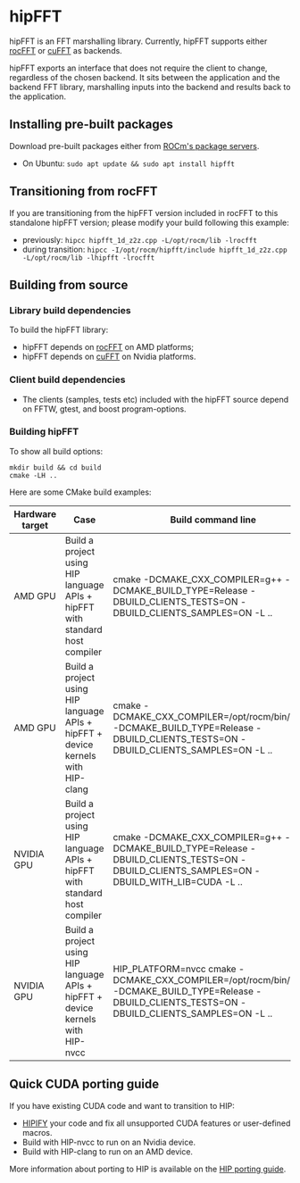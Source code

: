 # hipFFT

hipFFT is an FFT marshalling library. Currently, hipFFT supports
either [rocFFT] or [cuFFT] as backends.

hipFFT exports an interface that does not require the client to
change, regardless of the chosen backend.  It sits between the
application and the backend FFT library, marshalling inputs into the
backend and results back to the application.

[rocFFT]: https://github.com/ROCmSoftwarePlatform/rocFFT
[cuFFT]: https://developer.nvidia.com/cufft

## Installing pre-built packages

Download pre-built packages either from [ROCm's package servers].

* On Ubuntu: `sudo apt update && sudo apt install hipfft`

[ROCm's package servers]: https://rocmdocs.amd.com/en/latest/Installation_Guide/Installation-Guide.html

## Transitioning from rocFFT

If you are transitioning from the hipFFT version included in rocFFT to
this standalone hipFFT version; please modify your build following
this example:

* previously: `hipcc hipfft_1d_z2z.cpp -L/opt/rocm/lib -lrocfft`
* during transition: `hipcc -I/opt/rocm/hipfft/include hipfft_1d_z2z.cpp -L/opt/rocm/lib -lhipfft -lrocfft`

## Building from source

### Library build dependencies

To build the hipFFT library:
* hipFFT depends on [rocFFT] on AMD platforms;
* hipFFT depends on [cuFFT] on Nvidia platforms.

### Client build dependencies

* The clients (samples, tests etc) included with the hipFFT source
  depend on FFTW, gtest, and boost program-options.

### Building hipFFT

To show all build options:

    mkdir build && cd build
    cmake -LH ..
    
Here are some CMake build examples:

| Hardware target | Case                                                                             | Build command line                                                                                                                                    |
| ---             | ---                                                                              | ---                                                                                                                                                   |
| AMD GPU         | Build a project using HIP language APIs + hipFFT with standard host compiler     | cmake -DCMAKE_CXX_COMPILER=g++ -DCMAKE_BUILD_TYPE=Release -DBUILD_CLIENTS_TESTS=ON -DBUILD_CLIENTS_SAMPLES=ON -L ..                                   |
| AMD GPU         | Build a project using HIP language APIs + hipFFT + device kernels with HIP-clang | cmake -DCMAKE_CXX_COMPILER=/opt/rocm/bin/hipcc -DCMAKE_BUILD_TYPE=Release -DBUILD_CLIENTS_TESTS=ON -DBUILD_CLIENTS_SAMPLES=ON -L ..                   |
| NVIDIA GPU      | Build a project using HIP language APIs + hipFFT with standard host compiler     | cmake -DCMAKE_CXX_COMPILER=g++ -DCMAKE_BUILD_TYPE=Release -DBUILD_CLIENTS_TESTS=ON -DBUILD_CLIENTS_SAMPLES=ON -DBUILD_WITH_LIB=CUDA -L ..             |
| NVIDIA GPU      | Build a project using HIP language APIs + hipFFT + device kernels with HIP-nvcc  | HIP_PLATFORM=nvcc cmake -DCMAKE_CXX_COMPILER=/opt/rocm/bin/hipcc -DCMAKE_BUILD_TYPE=Release -DBUILD_CLIENTS_TESTS=ON -DBUILD_CLIENTS_SAMPLES=ON -L .. |

## Quick CUDA porting guide

If you have existing CUDA code and want to transition to HIP:
* [HIPIFY] your code and fix all unsupported CUDA features or user-defined macros.
* Build with HIP-nvcc to run on an Nvidia device.
* Build with HIP-clang to run on an AMD device.

More information about porting to HIP is available on the [HIP porting guide].

[HIPIFY]: https://github.com/ROCm-Developer-Tools/HIPIFY
[HIP porting guide]: https://rocmdocs.amd.com/en/latest/Programming_Guides/HIP-porting-guide.html



